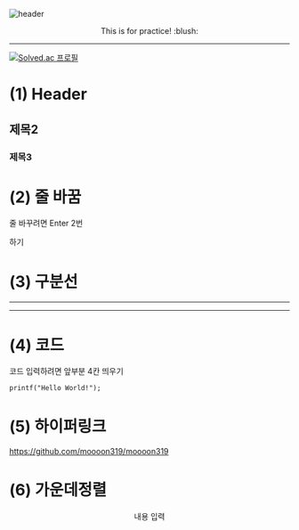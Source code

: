 ![header](https://capsule-render.vercel.app/api?type=waving&color=auto&height=200&section=header&text=Hello!&fontSize=40)

<div align=center>
This is for practice! :blush:
    
</div>

******
[![Solved.ac
프로필](http://mazassumnida.wtf/api/generate_badge?boj=bean2486)](https://solved.ac/bean2486)


# (1) Header

## 제목2
### 제목3

# (2) 줄 바꿈
줄 바꾸려면 Enter 2번

하기

# (3) 구분선
-----
*****

# (4) 코드
코드 입력하려면 앞부분 4칸 띄우기

    printf("Hello World!");

# (5) 하이퍼링크
<https://github.com/moooon319/moooon319>

# (6) 가운데정렬
<div align=center>
내용 입력
</div>
